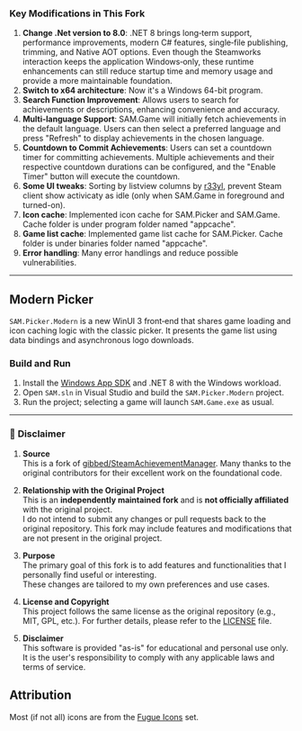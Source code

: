 ### **Key Modifications in This Fork**

1. **Change .Net version to 8.0**: .NET 8 brings long‑term support, performance improvements, modern C# features, single‑file publishing, trimming, and Native AOT options. Even though the Steamworks interaction keeps the application Windows‑only, these runtime enhancements can still reduce startup time and memory usage and provide a more maintainable foundation.
2. **Switch to x64 architecture**: Now it's a Windows 64-bit program.
3. **Search Function Improvement**: Allows users to search for achievements or descriptions, enhancing convenience and accuracy.  
4. **Multi-language Support**: SAM.Game will initially fetch achievements in the default language. Users can then select a preferred language and press "Refresh" to display achievements in the chosen language.  
5. **Countdown to Commit Achievements**: Users can set a countdown timer for committing achievements. Multiple achievements and their respective countdown durations can be configured, and the "Enable Timer" button will execute the countdown.
6. **Some UI tweaks**: Sorting by listview columns by [r33yl](https://github.com/r33yl), prevent Steam client show activicaty as idle (only when SAM.Game in foreground and turned-on).  
7. **Icon cache**: Implemented icon cache for SAM.Picker and SAM.Game. Cache folder is under program folder named "appcache".  
8. **Game list cache**: Implemented game list cache for SAM.Picker. Cache folder is under binaries folder named "appcache".
9. **Error handling**: Many error handlings and reduce possible vulnerabilities.

---

## Modern Picker

`SAM.Picker.Modern` is a new WinUI 3 front‑end that shares game loading and icon caching logic with the classic picker. It presents the game list using data bindings and asynchronous logo downloads.

### Build and Run

1. Install the [Windows App SDK](https://learn.microsoft.com/windows/apps/windows-app-sdk/) and .NET 8 with the Windows workload.
2. Open `SAM.sln` in Visual Studio and build the `SAM.Picker.Modern` project.
3. Run the project; selecting a game will launch `SAM.Game.exe` as usual.

---

### 📝 **Disclaimer**

1. **Source**  
   This is a fork of [gibbed/SteamAchievementManager](https://github.com/gibbed/SteamAchievementManager). Many thanks to the original contributors for their excellent work on the foundational code.  

2. **Relationship with the Original Project**  
   This is an **independently maintained fork** and is **not officially affiliated** with the original project.  
   I do not intend to submit any changes or pull requests back to the original repository. This fork may include features and modifications that are not present in the original project.

3. **Purpose**  
   The primary goal of this fork is to add features and functionalities that I personally find useful or interesting.  
   These changes are tailored to my own preferences and use cases.

4. **License and Copyright**  
   This project follows the same license as the original repository (e.g., MIT, GPL, etc.). For further details, please refer to the [LICENSE](LICENSE) file.  

5. **Disclaimer**  
   This software is provided "as-is" for educational and personal use only.  
   It is the user's responsibility to comply with any applicable laws and terms of service.

## Attribution

Most (if not all) icons are from the [Fugue Icons](https://p.yusukekamiyamane.com/) set.  
